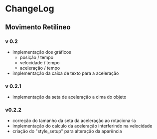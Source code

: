 # ChangeLog
## Movimento Retilineo
### v 0.2  
  - implementação dos gráficos
    -  posição / tempo
    -  velocidade / tempo
    -  aceleração / tempo
  - implementação da caixa de texto para a aceleração
  
### v 0.2.1
  - implementação da seta de aceleração a cima do objeto
  
### v0.2.2  
  - correção do tamanho da seta da aceleração ao rotaciona-la
  - implementação do calculo da aceleração interferindo na velocidade
  - criação do "style_setup" para alteração da aparência 
